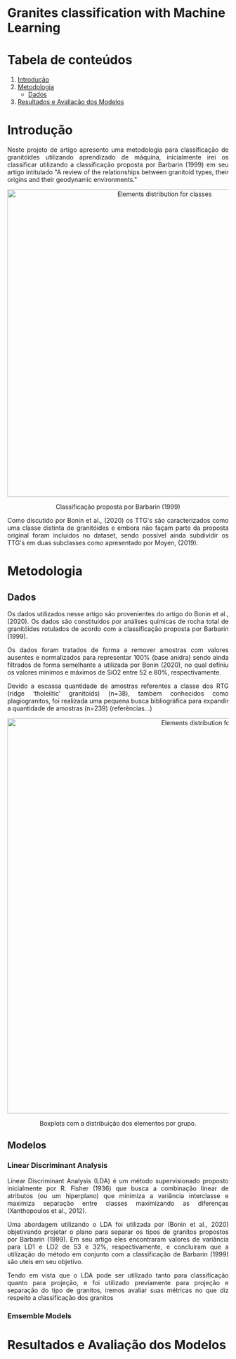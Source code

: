 <h1>Granites classification with Machine Learning</h1>
 



# Tabela de conteúdos 

1. [Introdução](https://github.com/CaioBrainer/Granites_classification_with_Machine_Learning#introducao)  
2. [Metodologia](https://github.com/CaioBrainer/Granites_classification_with_Machine_Learning#metodologia)
   - [Dados](https://github.com/CaioBrainer/Granites_classification_with_Machine_Learning#dados)
3. [Resultados e Avaliação dos Modelos](https://github.com/CaioBrainer/Granites_classification_with_Machine_Learning#resultados-e-avaliação-dos-modelos)

# Introdução
<p align="justify">
Neste projeto de artigo apresento uma metodologia para classificação de granitóides utilizando aprendizado de máquina, inicialmente irei os classificar
utilizando a classificação proposta por Barbarin (1999) em seu artigo intitulado "A review of the relationships between granitoid types, their origins and their geodynamic environments."
</p>

<p align="center">
<img width="700" alt="Elements distribution for classes" src="https://user-images.githubusercontent.com/92734524/228396070-90be1d23-8a27-475c-9582-e2fe1baa9a13.jpg">
</p>

<p align="center">
Classificação proposta por Barbarin (1999)
</p>

<p align="justify">
Como discutido por Bonin et al., (2020) os TTG's são caracterizados como uma classe distinta de granitóides e embora não façam parte da proposta original
foram incluidos no dataset, sendo possível ainda subdividir os TTG's em duas subclasses como apresentado por Moyen, (2019). 
</p>

# Metodologia
<p align="justify">
</p>

## Dados
<p align="justify">Os dados utilizados nesse artigo são provenientes do artigo do Bonin et al., (2020). Os dados são constituidos por análises químicas de rocha total de granitóides rotulados de acordo com a classificação proposta por Barbarin (1999). </p>

<p align="justify">Os dados foram tratados de forma a remover amostras com valores ausentes e normalizados para representar 100% (base anidra) sendo ainda filtrados de forma semelhante a utilizada por Bonin (2020), no qual definiu os valores minimos e máximos de SiO2 entre 52 e 80%, respectivamente.</p> 

<p align="justify">Devido a escassa quantidade de amostras referentes a classe dos RTG (ridge
‘tholeiitic’ granitoids) (n=38), também conhecidos como plagiogranitos, foi realizada uma pequena busca bibliográfica para expandir a quantidade de amostras (n=239) (referências...)
</p>

<p align="center">
<img width="900" alt="Elements distribution for classes" src="https://user-images.githubusercontent.com/92734524/228398274-e50e1c58-11a7-423a-b4ca-4311b532be6e.jpeg">
</p>

<p align="center">
Boxplots com a distribuição dos elementos por grupo.
</p>

## Modelos

### Linear Discriminant Analysis
<p align="justify">Linear Discriminant Analysis (LDA) é um método supervisionado proposto inicialmente por R. Fisher (1936) que busca a combinação linear de atributos (ou um hiperplano) que minimiza a variância interclasse e maximiza separação entre classes maximizando as diferenças (Xanthopoulos et al., 2012).</p> 

<p align="justify">Uma abordagem utilizando o LDA foi utilizada por (Bonin et al., 2020) objetivando projetar o plano para separar os tipos de granitos propostos por Barbarin (1999). Em seu artigo eles encontraram valores de variância para LD1 e LD2 de 53 e 32%, respectivamente, e concluiram que a utilização do método em conjunto com a classificação de Barbarin (1999) são uteis em seu objetivo.</p>

<p align="justify">Tendo em vista que o LDA pode ser utilizado tanto para classificação quanto para projeção, e foi utilizado previamente para projeção e separação do tipo de granitos, iremos avaliar suas métricas no que diz respeito a classificação dos granitos</p>


### Emsemble Models
<p align="justify"> </p>

# Resultados e Avaliação dos Modelos
<p align="justify"></p>


